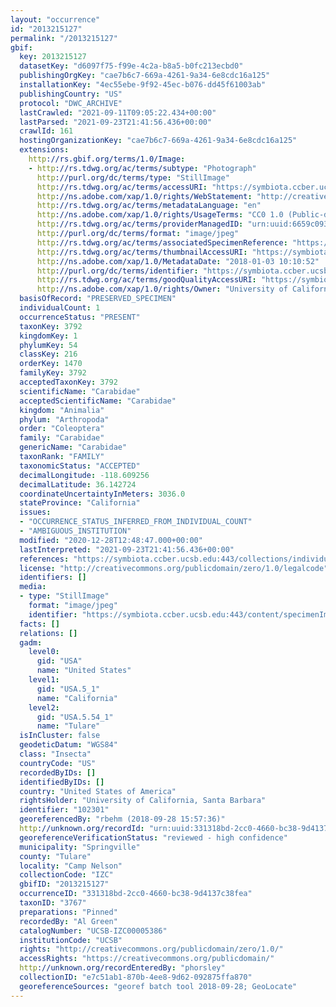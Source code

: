 ```yaml
---
layout: "occurrence"
id: "2013215127"
permalink: "/2013215127"
gbif:
  key: 2013215127
  datasetKey: "d6097f75-f99e-4c2a-b8a5-b0fc213ecbd0"
  publishingOrgKey: "cae7b6c7-669a-4261-9a34-6e8cdc16a125"
  installationKey: "4ec55ebe-9f92-45ec-b076-dd45f61003ab"
  publishingCountry: "US"
  protocol: "DWC_ARCHIVE"
  lastCrawled: "2021-09-11T09:05:22.434+00:00"
  lastParsed: "2021-09-23T21:41:56.436+00:00"
  crawlId: 161
  hostingOrganizationKey: "cae7b6c7-669a-4261-9a34-6e8cdc16a125"
  extensions:
    http://rs.gbif.org/terms/1.0/Image:
    - http://rs.tdwg.org/ac/terms/subtype: "Photograph"
      http://purl.org/dc/terms/type: "StillImage"
      http://rs.tdwg.org/ac/terms/accessURI: "https://symbiota.ccber.ucsb.edu:443/content/specimenImages/UCSB_IZC/UCSB-IZC00005/UCSB-IZC00005386_lg.jpg"
      http://ns.adobe.com/xap/1.0/rights/WebStatement: "http://creativecommons.org/publicdomain/zero/1.0/"
      http://rs.tdwg.org/ac/terms/metadataLanguage: "en"
      http://ns.adobe.com/xap/1.0/rights/UsageTerms: "CC0 1.0 (Public-domain)"
      http://rs.tdwg.org/ac/terms/providerManagedID: "urn:uuid:6659c093-da84-49d2-abcd-fc195c95a338"
      http://purl.org/dc/terms/format: "image/jpeg"
      http://rs.tdwg.org/ac/terms/associatedSpecimenReference: "https://symbiota.ccber.ucsb.edu:443/collections/individual/index.php?occid=102301"
      http://rs.tdwg.org/ac/terms/thumbnailAccessURI: "https://symbiota.ccber.ucsb.edu:443/content/specimenImages/UCSB_IZC/UCSB-IZC00005/UCSB-IZC00005386_tn.jpg"
      http://ns.adobe.com/xap/1.0/MetadataDate: "2018-01-03 10:10:52"
      http://purl.org/dc/terms/identifier: "https://symbiota.ccber.ucsb.edu:443/content/specimenImages/UCSB_IZC/UCSB-IZC00005/UCSB-IZC00005386_lg.jpg"
      http://rs.tdwg.org/ac/terms/goodQualityAccessURI: "https://symbiota.ccber.ucsb.edu:443/content/specimenImages/UCSB_IZC/UCSB-IZC00005/UCSB-IZC00005386.jpg"
      http://ns.adobe.com/xap/1.0/rights/Owner: "University of California, Santa Barbara"
  basisOfRecord: "PRESERVED_SPECIMEN"
  individualCount: 1
  occurrenceStatus: "PRESENT"
  taxonKey: 3792
  kingdomKey: 1
  phylumKey: 54
  classKey: 216
  orderKey: 1470
  familyKey: 3792
  acceptedTaxonKey: 3792
  scientificName: "Carabidae"
  acceptedScientificName: "Carabidae"
  kingdom: "Animalia"
  phylum: "Arthropoda"
  order: "Coleoptera"
  family: "Carabidae"
  genericName: "Carabidae"
  taxonRank: "FAMILY"
  taxonomicStatus: "ACCEPTED"
  decimalLongitude: -118.609256
  decimalLatitude: 36.142724
  coordinateUncertaintyInMeters: 3036.0
  stateProvince: "California"
  issues:
  - "OCCURRENCE_STATUS_INFERRED_FROM_INDIVIDUAL_COUNT"
  - "AMBIGUOUS_INSTITUTION"
  modified: "2020-12-28T12:48:47.000+00:00"
  lastInterpreted: "2021-09-23T21:41:56.436+00:00"
  references: "https://symbiota.ccber.ucsb.edu:443/collections/individual/index.php?occid=102301"
  license: "http://creativecommons.org/publicdomain/zero/1.0/legalcode"
  identifiers: []
  media:
  - type: "StillImage"
    format: "image/jpeg"
    identifier: "https://symbiota.ccber.ucsb.edu:443/content/specimenImages/UCSB_IZC/UCSB-IZC00005/UCSB-IZC00005386_lg.jpg"
  facts: []
  relations: []
  gadm:
    level0:
      gid: "USA"
      name: "United States"
    level1:
      gid: "USA.5_1"
      name: "California"
    level2:
      gid: "USA.5.54_1"
      name: "Tulare"
  isInCluster: false
  geodeticDatum: "WGS84"
  class: "Insecta"
  countryCode: "US"
  recordedByIDs: []
  identifiedByIDs: []
  country: "United States of America"
  rightsHolder: "University of California, Santa Barbara"
  identifier: "102301"
  georeferencedBy: "rbehm (2018-09-28 15:57:36)"
  http://unknown.org/recordId: "urn:uuid:331318bd-2cc0-4660-bc38-9d4137c38fea"
  georeferenceVerificationStatus: "reviewed - high confidence"
  municipality: "Springville"
  county: "Tulare"
  locality: "Camp Nelson"
  collectionCode: "IZC"
  gbifID: "2013215127"
  occurrenceID: "331318bd-2cc0-4660-bc38-9d4137c38fea"
  taxonID: "3767"
  preparations: "Pinned"
  recordedBy: "Al Green"
  catalogNumber: "UCSB-IZC00005386"
  institutionCode: "UCSB"
  rights: "http://creativecommons.org/publicdomain/zero/1.0/"
  accessRights: "https://creativecommons.org/publicdomain/"
  http://unknown.org/recordEnteredBy: "phorsley"
  collectionID: "e7c51ab1-870b-4ee8-9d62-092875ffa870"
  georeferenceSources: "georef batch tool 2018-09-28; GeoLocate"
---
```

